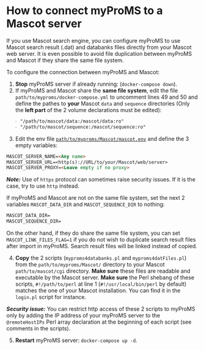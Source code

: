 # How to connect myProMS to a Mascot server
If you use Mascot search engine, you can configure myProMS to use Mascot search result (.dat) and databanks files directly from your Mascot web server. It is even possible to avoid file duplication between myProMS and Mascot if they share the same file system.

To configure the connection between myProMS and Mascot:
1. **Stop** myProMS server if already running: (`docker-compose down`).
2. If myProMS and Mascot share the **same file system**, edit the file `path/to/myproms/docker-compose.yml` to uncomment lines 49 and 50 and define the pathes to **your** Mascot `data` and `sequence` directories (Only the **left part** of the 2 volume declarations must be edited):
```markdown
   - "/path/to/mascot/data:/mascot/data:ro"
   - "/path/to/mascot/sequence:/mascot/sequence:ro"
```
3. Edit the env file [`path/to/myproms/Mascot/mascot.env`](Mascot/mascot.env) and define the 3 empty variables:
```markdown
MASCOT_SERVER_NAME=<Any name>
MASCOT_SERVER_URL=<http(s)://URL/to/your/Mascot/web/server>
MASCOT_SERVER_PROXY=<Leave empty if no proxy>
```
***Note:*** Use of `https` protocol can sometimes raise security issues. If it is the case, try to use `http` instead.

If myProMS and Mascot are not on the same file system, set the next 2 variables `MASCOT_DATA_DIR` and `MASCOT_SEQUENCE_DIR` to nothing:
```markdown
MASCOT_DATA_DIR=
MASCOT_SEQUENCE_DIR=
```
On the other hand, if they do share the same file system, you can set `MASCOT_LINK_FILES_FLAG=1` if you do not wish to duplicate search result files after import in myProMS. Search result files will be linked instead of copied. 

4. **Copy** the 2 scripts (`myproms4databanks.pl` and `myproms4datFiles.pl`) from the `path/to/myproms/Mascot/` directory to your Mascot `path/to/mascot/cgi` directory. **Make sure** these files are readable and executable by the Mascot server. **Make sure** the Perl shebang of these scripts, `#!/path/to/perl` at line 1 (`#!/usr/local/bin/perl` by default) matches the one of your Mascot installation. You can find it in the  `login.pl` script for instance.

***Security issue:*** You can restrict http access of these 2 scripts to myProMS only by adding the IP address of your myProMS server to the `@remoteHostIPs` Perl array declaration at the beginning of each script (see comments in the scripts). 

5. **Restart** myProMS server: `docker-compose up -d`.


